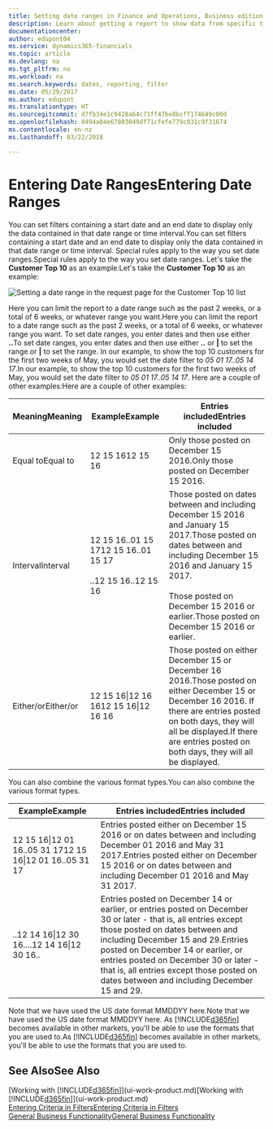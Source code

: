 ```yaml
---
title: Setting date ranges in Finance and Operations, Business edition  | Microsoft Docs
description: Learn about getting a report to show data from specific time periods using date ranges in Finance and Operations, Business edition .
documentationcenter: 
author: edupont04
ms.service: dynamics365-financials
ms.topic: article
ms.devlang: na
ms.tgt_pltfrm: na
ms.workload: na
ms.search.keywords: dates, reporting, filter
ms.date: 05/29/2017
ms.author: edupont
ms.translationtype: HT
ms.sourcegitcommit: d7fb34e1c9428a64c71ff47be8bcff174649c00d
ms.openlocfilehash: 0494a04e67803049df71cfefe779c831c9f31674
ms.contentlocale: en-nz
ms.lasthandoff: 03/22/2018

---
```

# <a name="entering-date-ranges"></a><span data-ttu-id="d401b-103">Entering Date Ranges</span><span class="sxs-lookup"><span data-stu-id="d401b-103">Entering Date Ranges</span></span> 
<span data-ttu-id="d401b-104">You can set filters containing a start date and an end date to display only the data contained in that date range or time interval.</span><span class="sxs-lookup"><span data-stu-id="d401b-104">You can set filters containing a start date and an end date to display only the data contained in that date range or time interval.</span></span> <span data-ttu-id="d401b-105">Special rules apply to the way you set date ranges.</span><span class="sxs-lookup"><span data-stu-id="d401b-105">Special rules apply to the way you set date ranges.</span></span> <span data-ttu-id="d401b-106">Let's take the **Customer Top 10** as an example:</span><span class="sxs-lookup"><span data-stu-id="d401b-106">Let's take the **Customer Top 10** as an example:</span></span>

![Setting a date range in the request page for the Customer Top 10 list](./media/ui-enter-date-ranges/customer-top10-list.png)

<span data-ttu-id="d401b-108">Here you can limit the report to a date range such as the past 2 weeks, or a total of 6 weeks, or whatever range you want.</span><span class="sxs-lookup"><span data-stu-id="d401b-108">Here you can limit the report to a date range such as the past 2 weeks, or a total of 6 weeks, or whatever range you want.</span></span> <span data-ttu-id="d401b-109">To set date ranges, you enter dates and then use either **..**</span><span class="sxs-lookup"><span data-stu-id="d401b-109">To set date ranges, you enter dates and then use either **..**</span></span> <span data-ttu-id="d401b-110">or **|** to set the range.</span><span class="sxs-lookup"><span data-stu-id="d401b-110">or **|** to set the range.</span></span> <span data-ttu-id="d401b-111">In our example, to show the top 10 customers for the first two weeks of May, you would set the date filter to *05 01 17..05 14 17*.</span><span class="sxs-lookup"><span data-stu-id="d401b-111">In our example, to show the top 10 customers for the first two weeks of May, you would set the date filter to *05 01 17..05 14 17*.</span></span>
<span data-ttu-id="d401b-112">Here are a couple of other examples:</span><span class="sxs-lookup"><span data-stu-id="d401b-112">Here are a couple of other examples:</span></span>

| <span data-ttu-id="d401b-113">Meaning</span><span class="sxs-lookup"><span data-stu-id="d401b-113">Meaning</span></span> | <span data-ttu-id="d401b-114">Example</span><span class="sxs-lookup"><span data-stu-id="d401b-114">Example</span></span> | <span data-ttu-id="d401b-115">Entries included</span><span class="sxs-lookup"><span data-stu-id="d401b-115">Entries included</span></span> |
|---|---|---|
|<span data-ttu-id="d401b-116">Equal to</span><span class="sxs-lookup"><span data-stu-id="d401b-116">Equal to</span></span>| <span data-ttu-id="d401b-117">12 15 16</span><span class="sxs-lookup"><span data-stu-id="d401b-117">12 15 16</span></span> |<span data-ttu-id="d401b-118">Only those posted on December 15 2016.</span><span class="sxs-lookup"><span data-stu-id="d401b-118">Only those posted on December 15 2016.</span></span>|
|<span data-ttu-id="d401b-119">Interval</span><span class="sxs-lookup"><span data-stu-id="d401b-119">Interval</span></span>| <span data-ttu-id="d401b-120">12 15 16..01 15 17</span><span class="sxs-lookup"><span data-stu-id="d401b-120">12 15 16..01 15 17</span></span><br /><br /><span data-ttu-id="d401b-121">..12 15 16</span><span class="sxs-lookup"><span data-stu-id="d401b-121">..12 15 16</span></span>|<span data-ttu-id="d401b-122">Those posted on dates between and including December 15 2016 and January 15 2017.</span><span class="sxs-lookup"><span data-stu-id="d401b-122">Those posted on dates between and including December 15 2016 and January 15 2017.</span></span><br /><br /><span data-ttu-id="d401b-123">Those posted on December 15 2016 or earlier.</span><span class="sxs-lookup"><span data-stu-id="d401b-123">Those posted on December 15 2016 or earlier.</span></span>|
|<span data-ttu-id="d401b-124">Either/or</span><span class="sxs-lookup"><span data-stu-id="d401b-124">Either/or</span></span>|<span data-ttu-id="d401b-125">12 15 16&#124;12 16 16</span><span class="sxs-lookup"><span data-stu-id="d401b-125">12 15 16&#124;12 16 16</span></span>|<span data-ttu-id="d401b-126">Those posted on either December 15 or December 16 2016.</span><span class="sxs-lookup"><span data-stu-id="d401b-126">Those posted on either December 15 or December 16 2016.</span></span> <span data-ttu-id="d401b-127">If there are entries posted on both days, they will all be displayed.</span><span class="sxs-lookup"><span data-stu-id="d401b-127">If there are entries posted on both days, they will all be displayed.</span></span>|

<span data-ttu-id="d401b-128">You can also combine the various format types.</span><span class="sxs-lookup"><span data-stu-id="d401b-128">You can also combine the various format types.</span></span>

| <span data-ttu-id="d401b-129">Example</span><span class="sxs-lookup"><span data-stu-id="d401b-129">Example</span></span> | <span data-ttu-id="d401b-130">Entries included</span><span class="sxs-lookup"><span data-stu-id="d401b-130">Entries included</span></span> |
|---|---|
|<span data-ttu-id="d401b-131">12 15 16&#124;12 01 16..05 31 17</span><span class="sxs-lookup"><span data-stu-id="d401b-131">12 15 16&#124;12 01 16..05 31 17</span></span> | <span data-ttu-id="d401b-132">Entries posted either on December 15 2016 or on dates between and including December 01 2016 and May 31 2017.</span><span class="sxs-lookup"><span data-stu-id="d401b-132">Entries posted either on December 15 2016 or on dates between and including December 01 2016 and May 31 2017.</span></span> |
|<span data-ttu-id="d401b-133">..12 14 16&#124;12 30 16..</span><span class="sxs-lookup"><span data-stu-id="d401b-133">..12 14 16&#124;12 30 16..</span></span> | <span data-ttu-id="d401b-134">Entries posted on December 14 or earlier, or entries posted on December 30 or later - that is, all entries except those posted on dates between and including December 15 and 29.</span><span class="sxs-lookup"><span data-stu-id="d401b-134">Entries posted on December 14 or earlier, or entries posted on December 30 or later - that is, all entries except those posted on dates between and including December 15 and 29.</span></span> |

<span data-ttu-id="d401b-135">Note that we have used the US date format MMDDYY here.</span><span class="sxs-lookup"><span data-stu-id="d401b-135">Note that we have used the US date format MMDDYY here.</span></span> <span data-ttu-id="d401b-136">As [!INCLUDE[d365fin](includes/d365fin_md.md)] becomes available in other markets, you'll be able to use the formats that you are used to.</span><span class="sxs-lookup"><span data-stu-id="d401b-136">As [!INCLUDE[d365fin](includes/d365fin_md.md)] becomes available in other markets, you'll be able to use the formats that you are used to.</span></span>

## <a name="see-also"></a><span data-ttu-id="d401b-137">See Also</span><span class="sxs-lookup"><span data-stu-id="d401b-137">See Also</span></span>
<span data-ttu-id="d401b-138">[Working with [!INCLUDE[d365fin](includes/d365fin_long_md.md)]](ui-work-product.md)</span><span class="sxs-lookup"><span data-stu-id="d401b-138">[Working with [!INCLUDE[d365fin](includes/d365fin_long_md.md)]](ui-work-product.md)</span></span>  
[<span data-ttu-id="d401b-139">Entering Criteria in Filters</span><span class="sxs-lookup"><span data-stu-id="d401b-139">Entering Criteria in Filters </span></span>](ui-enter-criteria-filters.md)  
[<span data-ttu-id="d401b-140">General Business Functionality</span><span class="sxs-lookup"><span data-stu-id="d401b-140">General Business Functionality</span></span>](ui-across-business-areas.md)

